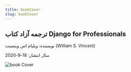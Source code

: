 ```yaml
---
title: bookCover
slug: bookCover
---
```


## ترجمه آزاد کتاب Django for Professionals


نویسنده: ویلیام اس وینسنت (William S. Vincent)

سال انتشار: 18-9-2020

![book Cover]()